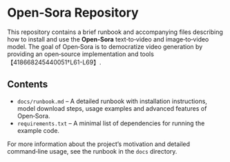 # Open‑Sora Repository

This repository contains a brief runbook and accompanying files describing how to install and use the **Open‑Sora** text‑to‑video and image‑to‑video model.  The goal of Open‑Sora is to democratize video generation by providing an open‑source implementation and tools【418668245440051†L61-L69】.

## Contents

* `docs/runbook.md` – A detailed runbook with installation instructions, model download steps, usage examples and advanced features of Open‑Sora.
* `requirements.txt` – A minimal list of dependencies for running the example code.

For more information about the project’s motivation and detailed command‑line usage, see the runbook in the `docs` directory.
